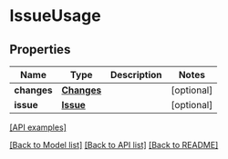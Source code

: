 # IssueUsage

## Properties
Name | Type | Description | Notes
------------ | ------------- | ------------- | -------------
**changes** | [**Changes**](Changes.md) |  | [optional] 
**issue** | [**Issue**](Issue.md) |  | [optional] 

[[API examples]](http://devopshq.github.io/teamcity/teamcity_models/IssueUsage.html)

[[Back to Model list]](../README.md#documentation-for-models) [[Back to API list]](../README.md#documentation-for-api-endpoints) [[Back to README]](../README.md)


